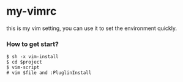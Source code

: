 # my-vimrc

this is my vim setting, you can use it to set the environment quickly.

### How to get start?
```
$ sh -x vim-install
$ cd $project
$ vim-script
# vim $file and :PluglinInstall
```

